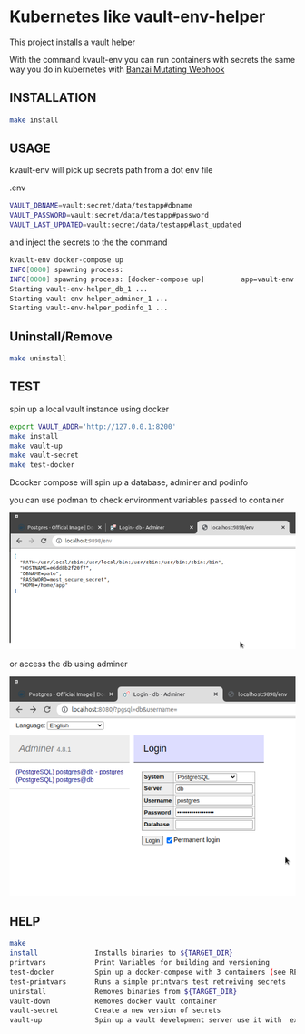 # Kubernetes like vault-env-helper

This project installs a vault helper 

With the command kvault-env you can run containers with secrets the same way you do in kubernetes with [Banzai Mutating Webhook](https://banzaicloud.com/docs/bank-vaults/mutating-webhook/)
## INSTALLATION
```bash
make install
```
## USAGE
kvault-env will pick up secrets path from a dot env file

.env 
```bash
VAULT_DBNAME=vault:secret/data/testapp#dbname
VAULT_PASSWORD=vault:secret/data/testapp#password 
VAULT_LAST_UPDATED=vault:secret/data/testapp#last_updated 
```

and inject the secrets to the the command 
```bash
kvault-env docker-compose up
INFO[0000] spawning process: 
INFO[0000] spawning process: [docker-compose up]         app=vault-env
Starting vault-env-helper_db_1 ... 
Starting vault-env-helper_adminer_1 ... 
Starting vault-env-helper_podinfo_1 ... 
```

## Uninstall/Remove
```bash
make uninstall
```

## TEST


spin up a local vault instance using docker
```bash
export VAULT_ADDR='http://127.0.0.1:8200' 
make install 
make vault-up 
make vault-secret 
make test-docker 
```
Dcocker compose will spin up a database, adminer and podinfo

you can use podman to check environment variables passed to container

 ![http://localhost:9898/env](https://github.com/juanitomint/vault-env-helper/blob/main/img/podinfo.png?raw=true)

or  access the db using adminer

 ![http://localhost:8080](https://github.com/juanitomint/vault-env-helper/blob/main/img/adminer.png?raw=true)

## HELP
```bash
make
install              Installs binaries to ${TARGET_DIR}
printvars            Print Variables for building and versioning
test-docker          Spin up a docker-compose with 3 containers (see README.md)
test-printvars       Runs a simple printvars test retreiving secrets
uninstall            Removes binaries from ${TARGET_DIR}
vault-down           Removes docker vault container
vault-secret         Create a new version of secrets
vault-up             Spin up a vault development server use it with  export VAULT_ADDR='http://127.0.0.1:8200'
```